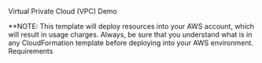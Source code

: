 Virtual Private Cloud (VPC) Demo

**NOTE: This template will deploy resources into your AWS account, which will result in usage charges. Always, be sure that you understand what is in any CloudFormation template before deploying into your AWS environment.
Requirements